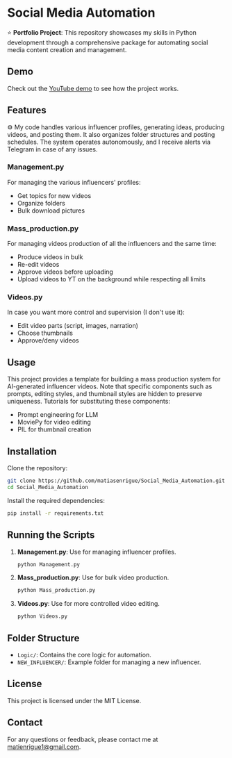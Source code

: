 # Social Media Automation

⭐ **Portfolio Project**: This repository showcases my skills in Python development through a comprehensive package for automating social media content creation and management.

## Demo
Check out the [YouTube demo](https://youtu.be/PpNS5vbUkyI) to see how the project works.

## Features

⚙️ My code handles various influencer profiles, generating ideas, producing videos, and posting them. It also organizes folder structures and posting schedules. The system operates autonomously, and I receive alerts via Telegram in case of any issues.

### Management.py
For managing the various influencers' profiles:
- Get topics for new videos
- Organize folders
- Bulk download pictures

### Mass_production.py
For managing videos production of all the influencers and the same time:
- Produce videos in bulk
- Re-edit videos
- Approve videos before uploading
- Upload videos to YT on the background while respecting all limits

### Videos.py
In case you want more control and supervision (I don't use it):
- Edit video parts (script, images, narration)
- Choose thumbnails
- Approve/deny videos


## Usage
This project provides a template for building a mass production system for AI-generated influencer videos. Note that specific components such as prompts, editing styles, and thumbnail styles are hidden to preserve uniqueness. Tutorials for substituting these components:
- Prompt engineering for LLM
- MoviePy for video editing
- PIL for thumbnail creation

## Installation

Clone the repository:
```sh
git clone https://github.com/matiasenrigue/Social_Media_Automation.git
cd Social_Media_Automation
```

Install the required dependencies:
```sh
pip install -r requirements.txt
```

## Running the Scripts

1. **Management.py**: Use for managing influencer profiles.
    ```sh
    python Management.py
    ```

2. **Mass_production.py**: Use for bulk video production.
    ```sh
    python Mass_production.py
    ```

3. **Videos.py**: Use for more controlled video editing.
    ```sh
    python Videos.py
    ```

## Folder Structure
- `Logic/`: Contains the core logic for automation.
- `NEW_INFLUENCER/`: Example folder for managing a new influencer.

## License
This project is licensed under the MIT License.

## Contact
For any questions or feedback, please contact me at [matienrigue1@gmail.com](mailto:matienrigue1@gmail.com).



